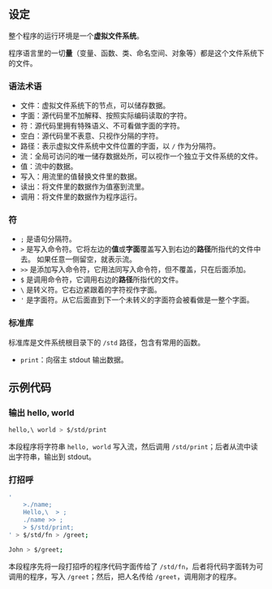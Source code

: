 ## 设定

整个程序的运行环境是一个**虚拟文件系统**。

程序语言里的一切**量**（变量、函数、类、命名空间、对象等）都是这个文件系统下的文件。

### 语法术语

- 文件：虚拟文件系统下的节点，可以储存数据。
- 字面：源代码里不加解释、按照实际编码读取的字符。
- 符：源代码里拥有特殊语义、不可看做字面的字符。
- 空白：源代码里不表意、只视作分隔的字符。
- 路径：表示虚拟文件系统中文件位置的字面，以 `/` 作为分隔符。
- 流：全局可访问的唯一储存数据处所，可以视作一个独立于文件系统的文件。
- 值：流中的数据。
- 写入：用流里的值替换文件里的数据。
- 读出：将文件里的数据作为值塞到流里。
- 调用：将文件里的数据作为程序运行。

### 符

- `;` 是语句分隔符。
- `>` 是写入命令符。它将左边的**值**或**字面**覆盖写入到右边的**路径**所指代的文件中去。
如果任意一侧留空，就表示流。
- `>>` 是添加写入命令符，它用法同写入命令符，但不覆盖，只在后面添加。
- `$` 是调用命令符，它调用右边的**路径**所指代的文件。
- `\` 是转义符。它右边紧跟着的字符视作字面。
- `'` 是字面符。从它后面直到下一个未转义的字面符会被看做是一整个字面。

### 标准库

标准库是文件系统根目录下的 `/std` 路径，包含有常用的函数。

- `print`：向宿主 stdout 输出数据。

## 示例代码

### 输出 hello, world

```bash
hello,\ world > $/std/print
```

本段程序将字符串 `hello, world` 写入流，然后调用 `/std/print`；后者从流中读出字符串，输出到 stdout。

### 打招呼

```bash
'
	>./name;
	Hello,\  > ;
	./name >> ;
	> $/std/print;
' > $/std/fn > /greet;

John > $/greet;
```

本段程序先将一段打招呼的程序代码字面传给了 `/std/fn`，后者将代码字面转为可调用的程序，写入 `/greet`；然后，把人名传给 `/greet`，调用刚才的程序。